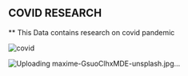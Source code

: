 ## COVID RESEARCH
** This  Data contains research on covid pandemic

![covid](https://github.com/user-attachments/assets/597b6b5d-1ff8-4c1d-9891-39d2ec066939)

![Uploading maxime-GsuoClhxMDE-unsplash.jpg…]()
